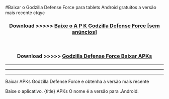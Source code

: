 #Baixar o Godzilla Defense Force   para tablets Android gratuitos a versão mais recente ctqyc


<div align="center">
<h3>Download >>>>> <a href="https://pt-web.web.app/?pt= Godzilla Defense Force ">Baixe o A P K Godzilla Defense Force  [sem anúncios]</a></h3><br>

<h3>Download >>>>> <a href="https://pt-web.web.app/?pt= Godzilla Defense Force ">Godzilla Defense Force  Baixar APKs</a></h3>
</div>

----------------------------------------------------------

----------------------------------------------------------

----------------------------------------------------------

Baixar APKs Godzilla Defense Force  e obtenha a versão mais recente

Baixe o aplicativo. {title} APKs O nome é a versão para .Android.


